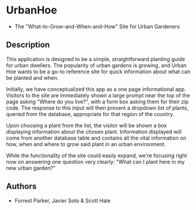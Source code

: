 <!-- [ ![Codeship Status for bozcotty/UrbanHoe](https://codeship.com/projects/cfb433d0-5e5c-0132-a266-72d241f098bc/status)](https://codeship.com/projects/51328) -->

# UrbanHoe
* The "What-to-Grow-and-When-and-How" Site for Urban Gardeners

## Description
This application is designed to be a simple, straightforward planting guide for
urban dwellers. The popularity of urban gardens is growing, and Urban Hoe wants to be
a go-to reference site for quick information about what can be planted and when.

Initially, we have conceptualized this app as a one page informational app.
Visitors to the site are immediately shown a large prompt near the top of the page
asking "Where do you live?", with a form box asking them for their zip code. The
response to this input will then present a dropdown list of plants, queried from
the database, appropriate for that region of the country.

Upon choosing a plant from the list, the visitor will be shown a box displaying
information about the chosen plant. Information displayed will come from another
database table and contains all the vital information on how, when and where to
grow said plant in an urban environment.

While the functionality of the site could easily expand, we're focusing right now
on answering one question very clearly: "What can I plant here in my new urban garden?"

## Authors
* Forrest Parker, Javier Soto & Scott Hale
